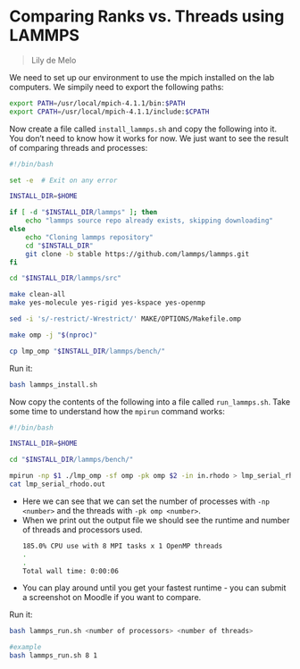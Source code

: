 # Comparing Ranks vs. Threads using LAMMPS

>Lily de Melo

We need to set up our environment to use the mpich installed on the lab computers. We simpily need to export the following paths:
```bash
export PATH=/usr/local/mpich-4.1.1/bin:$PATH
export CPATH=/usr/local/mpich-4.1.1/include:$CPATH
```


Now create a file called `install_lammps.sh` and copy the following into it. You don’t need to know how it works for now. We just want to see the result of comparing threads and processes:

```Bash
#!/bin/bash

set -e  # Exit on any error

INSTALL_DIR=$HOME

if [ -d "$INSTALL_DIR/lammps" ]; then
    echo "lammps source repo already exists, skipping downloading"
else
    echo "Cloning lammps repository"
    cd "$INSTALL_DIR"
    git clone -b stable https://github.com/lammps/lammps.git
fi

cd "$INSTALL_DIR/lammps/src"

make clean-all
make yes-molecule yes-rigid yes-kspace yes-openmp

sed -i 's/-restrict/-Wrestrict/' MAKE/OPTIONS/Makefile.omp

make omp -j "$(nproc)"

cp lmp_omp "$INSTALL_DIR/lammps/bench/"
```

Run it:

```bash
bash lammps_install.sh
```

Now copy the contents of the following into a file called `run_lammps.sh`. Take some time to understand how the `mpirun` command works:

```bash
#!/bin/bash

INSTALL_DIR=$HOME

cd "$INSTALL_DIR/lammps/bench/"

mpirun -np $1 ./lmp_omp -sf omp -pk omp $2 -in in.rhodo > lmp_serial_rhodo.out
cat lmp_serial_rhodo.out
```

- Here we can see that we can set the number of processes with `-np <number>` and the threads with `-pk omp <number>`.
- When we print out the output file we should see the runtime and number of threads and processors used.
  ```bash
  185.0% CPU use with 8 MPI tasks x 1 OpenMP threads
  .
  .
  Total wall time: 0:00:06
  ```
- You can play around until you get your fastest runtime - you can submit a screenshot on Moodle if you want to compare.

Run it:

```bash
bash lammps_run.sh <number of processors> <number of threads>

#example
bash lammps_run.sh 8 1
```
